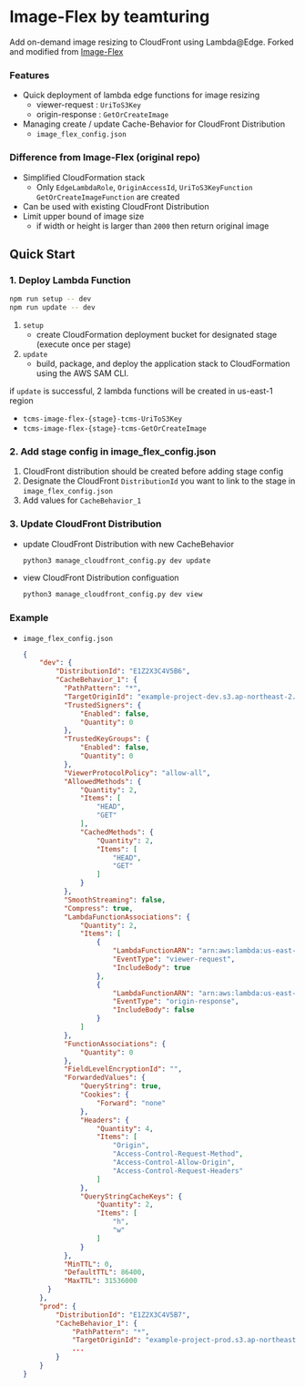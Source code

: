 # Image-Flex by teamturing
Add on-demand image resizing to CloudFront using Lambda@Edge.
Forked and modified from [Image-Flex]("https://github.com/HoraceShmorace/Image-Flex")
### Features
* Quick deployment of lambda edge functions for image resizing
  * viewer-request : `UriToS3Key`
  * origin-response : `GetOrCreateImage`
* Managing create / update Cache-Behavior for CloudFront Distribution
  * `image_flex_config.json`
### Difference from Image-Flex (original repo)
* Simplified CloudFormation stack
  * Only `EdgeLambdaRole`, `OriginAccessId`, `UriToS3KeyFunction` `GetOrCreateImageFunction` are created
* Can be used with existing CloudFront Distribution
* Limit upper bound of image size
  * if width or height is larger than `2000` then return original image
  
## Quick Start
### 1. Deploy Lambda Function
```bash
npm run setup -- dev
npm run update -- dev
```

1. `setup`
   * create CloudFormation deployment bucket for designated stage (execute once per stage)
2. `update`
   * build, package, and deploy the application stack to CloudFormation using the AWS SAM CLI. 
  
if `update` is successful, 2 lambda functions will be created in us-east-1 region
   * `tcms-image-flex-{stage}-tcms-UriToS3Key`
   * `tcms-image-flex-{stage}-tcms-GetOrCreateImage`
### 2. Add stage config in image_flex_config.json
1. CloudFront distribution should be created before adding stage config
2. Designate the CloudFront `DistributionId` you want to link to the stage in `image_flex_config.json`
3. Add values for `CacheBehavior_1`
   
### 3. Update CloudFront Distribution
* update CloudFront Distribution with new CacheBehavior
  ```bash
  python3 manage_cloudfront_config.py dev update
  ```
* view CloudFront Distribution configuation
  ```bash
  python3 manage_cloudfront_config.py dev view
  ```
   
### Example
* `image_flex_config.json`
  ``` json
  {
      "dev": {
          "DistributionId": "E1Z2X3C4V5B6",
          "CacheBehavior_1": {
            "PathPattern": "*",
            "TargetOriginId": "example-project-dev.s3.ap-northeast-2.amazonaws.com",
            "TrustedSigners": {
                "Enabled": false,
                "Quantity": 0
            },
            "TrustedKeyGroups": {
                "Enabled": false,
                "Quantity": 0
            },
            "ViewerProtocolPolicy": "allow-all",
            "AllowedMethods": {
                "Quantity": 2,
                "Items": [
                    "HEAD",
                    "GET"
                ],
                "CachedMethods": {
                    "Quantity": 2,
                    "Items": [
                        "HEAD",
                        "GET"
                    ]
                }
            },
            "SmoothStreaming": false,
            "Compress": true,
            "LambdaFunctionAssociations": {
                "Quantity": 2,
                "Items": [
                    {
                        "LambdaFunctionARN": "arn:aws:lambda:us-east-1:123456789012:function:example-project-dev-UriToS3Key:1",
                        "EventType": "viewer-request",
                        "IncludeBody": true
                    },
                    {
                        "LambdaFunctionARN": "arn:aws:lambda:us-east-1:123456789012:function:example-project-dev-GetOrCreateImage:1",
                        "EventType": "origin-response",
                        "IncludeBody": false
                    }
                ]
            },
            "FunctionAssociations": {
                "Quantity": 0
            },
            "FieldLevelEncryptionId": "",
            "ForwardedValues": {
                "QueryString": true,
                "Cookies": {
                    "Forward": "none"
                },
                "Headers": {
                    "Quantity": 4,
                    "Items": [
                        "Origin",
                        "Access-Control-Request-Method",
                        "Access-Control-Allow-Origin",
                        "Access-Control-Request-Headers"
                    ]
                },
                "QueryStringCacheKeys": {
                    "Quantity": 2,
                    "Items": [
                        "h",
                        "w"
                    ]
                }
            },
            "MinTTL": 0,
            "DefaultTTL": 86400,
            "MaxTTL": 31536000
        }
      },
      "prod": {
          "DistributionId": "E1Z2X3C4V5B7",
          "CacheBehavior_1": {
              "PathPattern": "*",
              "TargetOriginId": "example-project-prod.s3.ap-northeast-2.amazonaws.com",
              ...
          }
      }
  }
  ```
